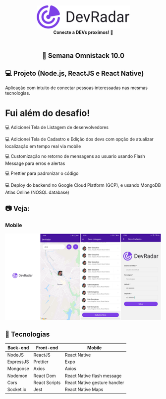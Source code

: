 <h4 align="center">
    <img alt="Dev Radar" src="mobile/src/assets/logo.png" width="300px" />
    <br/>
    <b>Conecte a DEVs proximos!</b> 🦸‍
</h4>
<h2 align="center">
    <br/>
  🚀 Semana Omnistack 10.0
</h2>

## 💻 Projeto (Node.js, ReactJS e React Native)
Aplicação com intuito de conectar pessoas interessadas nas mesmas tecnologias.

# Fui além do desafio!

💻 Adicionei Tela de Listagem de desenvolvedores

💻 Adicionei Tela de Cadastro e Edição dos devs com opção de atualizar localização em tempo real via mobile

💻 Customização no retorno de mensagens ao usuario usando Flash Message para erros e alertas

💻 Prettier para padronizar o código 

💻 Deploy do backend no Google Cloud Platform (GCP), e usando MongoDB Atlas Online (NOSQL database)

## :camera: Veja:

### Mobile
![mobile](mobile/assets/mobile.png)

## :rocket: Tecnologias

<table>
  <thead>
    <th>Back-end</th>
    <th>Front-end</th>
    <th>Mobile</th>
  </thead>
  <tbody>
    <tr>
      <td>NodeJS</td>
      <td>ReactJS</td>
      <td>React Native</td>
    </tr>
    <tr>
      <td>ExpressJS</td>
      <td>Prettier</td>
      <td>Expo</td>
    </tr>
    <tr>
      <td>Mongoose</td>
      <td>Axios</td>
      <td>Axios</td>
    </tr>
    <tr>
      <td>Nodemon</td>
      <td>React Dom</td>
      <td>React Native flash message</td>
    </tr>
    <tr>
      <td>Cors</td>
      <td>React Scripts</td>
      <td>React Native gesture handler</td>
    </tr>
    <tr>
      <td>Socket.io</td>
      <td>Jest</td>
      <td>React Native Maps</td>
    </tr>
  </tbody>
</table>
